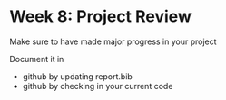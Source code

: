 # Week 8: Project Review

Make sure to have made major progress in your project

Document it in

* github by updating report.bib
* github by checking in your current code


